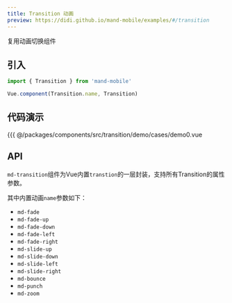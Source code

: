 ```yaml
---
title: Transition 动画
preview: https://didi.github.io/mand-mobile/examples/#/transition
---
```


复用动画切换组件

## 引入

```javascript
import { Transition } from 'mand-mobile'

Vue.component(Transition.name, Transition)
```

## 代码演示
<!-- DEMO -->
<MDDemoWrapper>
<!-- left wrapper -->
{{{ @/packages/components/src/transition/demo/cases/demo0.vue
</MDDemoWrapper>

## API
`md-transition`组件为Vue内置`transtion`的一层封装，支持所有Transition的属性参数。

其中内置动画`name`参数如下：

- `md-fade`
- `md-fade-up`
- `md-fade-down`
- `md-fade-left`
- `md-fade-right`
- `md-slide-up`
- `md-slide-down`
- `md-slide-left`
- `md-slide-right`
- `md-bounce`
- `md-punch`
- `md-zoom`

